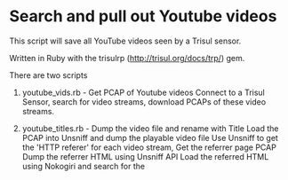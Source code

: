 Search and pull out Youtube videos
==================================


This script will save all YouTube videos seen by a Trisul sensor.

Written in Ruby with the trisulrp (http://trisul.org/docs/trp/)  gem.

There are two scripts 

1. youtube_vids.rb   - Get PCAP of Youtube videos
   Connect to a Trisul Sensor, search for video streams, download PCAPs 
   of these video streams. 


2.  youtube_titles.rb  - Dump the video file and rename with Title 
   Load the PCAP into Unsniff and dump the playable video file
   Use Unsniff to get the 'HTTP referer' for each video stream, 
   Get the referrer page PCAP
   Dump the referrer HTML using Unsniff API
   Load the referred HTML using Nokogiri and search for the <title>
   Change the name of the video file to the "title"


Demonstrates the following
--------------------------

# Using the Trisul Remote Protocol (TRP) 
# How to search for URLs matching a certain pattern
# Extract PCAPs for matching URLs
# Using the Unsniff Network Analyzer API to parse HTTP 
# Dumping Videos in WEBM and FLV format using Unsniff API

